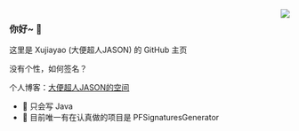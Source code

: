 <img align="right" src="https://github-readme-stats.vercel.app/api?username=xujiayao147&show_icons=true&icon_color=66ccff&text_color=718096&bg_color=ffffff" />

### 你好~ 👋

这里是 Xujiayao (大便超人JASON) 的 GitHub 主页

没有个性，如何签名？

个人博客：[大便超人JASON的空间](https://xujiayao147.gitee.io/)

- :orange_book: 只会写 Java
- :hammer: 目前唯一有在认真做的项目是 PFSignaturesGenerator
